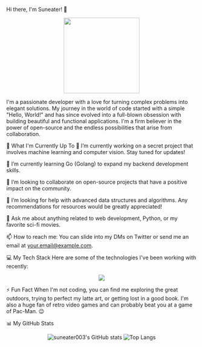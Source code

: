 Hi there, I'm Suneater! 👋
<p align="center">
<img src="https://www.google.com/search?q=https://media.giphy.com/media/v1.Y2lkPTc5MGI3NjExaDB6b2NqY3VjaWZkZmh2Z2w5b2Nqd3B2eGk4c3h6cWl6eGN6bXJtZSZlcD12MV9pbnRlcm5hbF9naWZfYnlfaWQmY3Q9Zw/M9gbBd9hDx80E/giphy.gif" width="200"/>
</p>

I'm a passionate developer with a love for turning complex problems into elegant solutions. My journey in the world of code started with a simple "Hello, World!" and has since evolved into a full-blown obsession with building beautiful and functional applications. I'm a firm believer in the power of open-source and the endless possibilities that arise from collaboration.

🚀 What I'm Currently Up To
🔭 I’m currently working on a secret project that involves machine learning and computer vision. Stay tuned for updates!

🌱 I’m currently learning Go (Golang) to expand my backend development skills.

👯 I’m looking to collaborate on open-source projects that have a positive impact on the community.

🤔 I’m looking for help with advanced data structures and algorithms. Any recommendations for resources would be greatly appreciated!

💬 Ask me about anything related to web development, Python, or my favorite sci-fi movies.

📫 How to reach me: You can slide into my DMs on Twitter or send me an email at your.email@example.com.

💻 My Tech Stack
Here are some of the technologies I've been working with recently:

<p align="center">
<a href="https://skillicons.dev">
<img src="https://www.google.com/search?q=https://skillicons.dev/icons%3Fi%3Dpython,django,flask,fastapi,js,react,nodejs,express,mongodb,postgres,docker,kubernetes,aws,gcp,linux,git" />
</a>
</p>

⚡ Fun Fact
When I'm not coding, you can find me exploring the great outdoors, trying to perfect my latte art, or getting lost in a good book. I'm also a huge fan of retro video games and can probably beat you at a game of Pac-Man. 😉

📊 My GitHub Stats
<p align="center">
<img src="https://www.google.com/search?q=https://github-readme-stats.vercel.app/api%3Fusername%3Dsuneater003%26show_icons%3Dtrue%26theme%3Dradical" alt="suneater003's GitHub stats" />
<img src="https://www.google.com/search?q=https://github-readme-stats.vercel.app/api/top-langs/%3Fusername%3Dsuneater003%26layout%3Dcompact%26theme%3Dradical" alt="Top Langs" />
</p>

